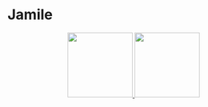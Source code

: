 # Jamile
<div align="center">
  <a href="https://github.com/jamfarias">
  <img height="130em" src="https://github-readme-stats.vercel.app/api?username=jamfarias&show_icons=true&theme=dracula&include_all_commits=true&count_private=true"/>
  <img height="130em" src="https://github-readme-stats.vercel.app/api/top-langs/?username=jamfarias&layout=compact&langs_count=7&theme=dracula"/>
</div>
<div style="display: inline_block"><br>
  
</div>

